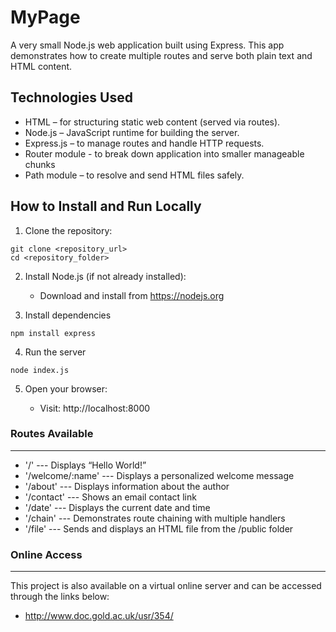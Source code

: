 # MyPage

A very small Node.js web application built using Express. This app demonstrates how to create multiple routes and serve both plain text and HTML content.

## Technologies Used

- HTML – for structuring static web content (served via routes).
- Node.js – JavaScript runtime for building the server.
- Express.js – to manage routes and handle HTTP requests.
- Router module - to break down application into smaller manageable chunks
- Path module – to resolve and send HTML files safely.

## How to Install and Run Locally

1. Clone the repository:
```
git clone <repository_url>
cd <repository_folder>
```

2. Install Node.js (if not already installed):

    - Download and install from https://nodejs.org 

3. Install dependencies
``` 
npm install express 
```

4. Run the server
``` 
node index.js
 ```

5. Open your browser:

    - Visit: http://localhost:8000

### Routes Available
---
- '/' --- Displays “Hello World!”
- '/welcome/:name' --- Displays a personalized welcome message
- '/about' --- Displays information about the author
- '/contact' --- Shows an email contact link
- '/date' --- Displays the current date and time
- '/chain' --- Demonstrates route chaining with multiple handlers
- '/file' --- Sends and displays an HTML file from the /public folder

### Online Access
---
This project is also available on a virtual online server and can be accessed through the links below:

- http://www.doc.gold.ac.uk/usr/354/
